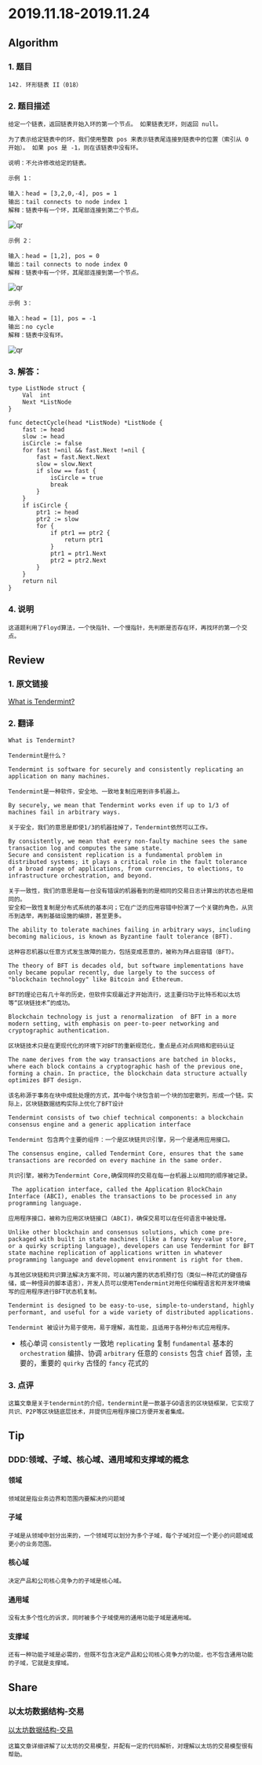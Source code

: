 # 2019.11.18-2019.11.24

## Algorithm
### 1. 题目
```
142. 环形链表 II（018）
```
### 2. 题目描述
```
给定一个链表，返回链表开始入环的第一个节点。 如果链表无环，则返回 null。

为了表示给定链表中的环，我们使用整数 pos 来表示链表尾连接到链表中的位置（索引从 0 开始）。 如果 pos 是 -1，则在该链表中没有环。

说明：不允许修改给定的链表。

```

```
示例 1：

输入：head = [3,2,0,-4], pos = 1
输出：tail connects to node index 1
解释：链表中有一个环，其尾部连接到第二个节点。
```

![qr](./images/142_1.png)

```
示例 2：

输入：head = [1,2], pos = 0
输出：tail connects to node index 0
解释：链表中有一个环，其尾部连接到第一个节点。
```
![qr](./images/142_2.png)


```
示例 3：

输入：head = [1], pos = -1
输出：no cycle
解释：链表中没有环。
```
![qr](./images/142_3.png)


### 3. 解答：
```golang
type ListNode struct {
	Val  int
	Next *ListNode
}

func detectCycle(head *ListNode) *ListNode {
	fast := head
	slow := head
	isCircle := false
	for fast !=nil && fast.Next !=nil {
		fast = fast.Next.Next
		slow = slow.Next
		if slow == fast {
			isCircle = true
			break
		}
	}
	if isCircle {
		ptr1 := head
		ptr2 := slow
		for {
			if ptr1 == ptr2 {
				return ptr1
			}
			ptr1 = ptr1.Next
			ptr2 = ptr2.Next
		}
	}
	return nil
}
```
### 4. 说明
```text
这道题利用了Floyd算法，一个快指针、一个慢指针，先判断是否存在环，再找环的第一个交点。
```

## Review
### 1. 原文链接
[What is Tendermint?](https://docs.tendermint.com/master/introduction/what-is-tendermint.html)

### 2. 翻译
```text
What is Tendermint?
```
```text
Tendermint是什么？
```

```text
Tendermint is software for securely and consistently replicating an application on many machines.
```
```text
Tendermint是一种软件，安全地、一致地复制应用到许多机器上。
```

```text
By securely, we mean that Tendermint works even if up to 1/3 of machines fail in arbitrary ways.
```
```text
关于安全，我们的意思是即使1/3的机器挂掉了，Tendermint依然可以工作。
```

```text
By consistently, we mean that every non-faulty machine sees the same transaction log and computes the same state.
Secure and consistent replication is a fundamental problem in distributed systems; it plays a critical role in the fault tolerance of a broad range of applications, from currencies, to elections, to infrastructure orchestration, and beyond.
```
```text
关于一致性，我们的意思是每一台没有错误的机器看到的是相同的交易日志计算出的状态也是相同的。
安全和一致性复制是分布式系统的基本问；它在广泛的应用容错中扮演了一个关键的角色，从货币到选举，再到基础设施的编排，甚至更多。
```

```text
The ability to tolerate machines failing in arbitrary ways, including becoming malicious, is known as Byzantine fault tolerance (BFT).
```
```text
这种容忍机器以任意方式发生故障的能力，包括变成恶意的，被称为拜占庭容错（BFT）。
```

```text
The theory of BFT is decades old, but software implementations have only became popular recently, due largely to the success of "blockchain technology" like Bitcoin and Ethereum. 
```
```text
BFT的理论已有几十年的历史，但软件实现最近才开始流行，这主要归功于比特币和以太坊等“区块链技术”的成功。
```

```text
Blockchain technology is just a renormalization  of BFT in a more modern setting, with emphasis on peer-to-peer networking and cryptographic authentication. 
```
```text
区块链技术只是在更现代化的环境下对BFT的重新规范化，重点是点对点网络和密码认证
```

```text
The name derives from the way transactions are batched in blocks, where each block contains a cryptographic hash of the previous one, forming a chain. In practice, the blockchain data structure actually optimizes BFT design.
```
```text
该名称源于事务在块中成批处理的方式，其中每个块包含前一个块的加密散列，形成一个链。实际上，区块链数据结构实际上优化了BFT设计
```

```text
Tendermint consists of two chief technical components: a blockchain consensus engine and a generic application interface
```
```text
Tendermint 包含两个主要的组件：一个是区块链共识引擎，另一个是通用应用接口。
```

```text
The consensus engine, called Tendermint Core, ensures that the same transactions are recorded on every machine in the same order. 
```
```text
共识引擎，被称为Tendermint Core,确保同样的交易在每一台机器上以相同的顺序被记录。
```

```text
 The application interface, called the Application BlockChain Interface (ABCI), enables the transactions to be processed in any programming language.
```
```text
应用程序接口，被称为应用区块链接口（ABCI)，确保交易可以在任何语言中被处理。
```

```text
Unlike other blockchain and consensus solutions, which come pre-packaged with built in state machines (like a fancy key-value store, or a quirky scripting language), developers can use Tendermint for BFT state machine replication of applications written in whatever programming language and development environment is right for them.
```
```text
与其他区块链和共识算法解决方案不同，可以被内置的状态机预打包（类似一种花式的键值存储，或一种怪异的脚本语言），开发人员可以使用Tendermint对用任何编程语言和开发环境编写的应用程序进行BFT状态机复制。
```

```text
Tendermint is designed to be easy-to-use, simple-to-understand, highly performant, and useful for a wide variety of distributed applications.
```
```text
Tendermint 被设计为易于使用，易于理解，高性能，且适用于各种分布式应用程序。
```


- 核心单词
`consistently` 一致地
`replicating` 复制
`fundamental` 基本的
`orchestration` 编排、协调
`arbitrary` 任意的
`consists` 包含
`chief` 首领，主要的，重要的
`quirky` 古怪的
`fancy` 花式的

### 3. 点评

```text
这篇文章是关于tendermint的介绍，tendermint是一款基于GO语言的区块链框架，它实现了共识、P2P等区块链底层技术，并提供应用程序接口方便开发者集成。
```

## Tip
### DDD:领域、子域、核心域、通用域和支撑域的概念

#### 领域
```text
领域就是指业务边界和范围内要解决的问题域
```

#### 子域
```text
子域是从领域中划分出来的，一个领域可以划分为多个子域，每个子域对应一个更小的问题域或更小的业务范围。
```

#### 核心域
```text
决定产品和公司核心竞争力的子域是核心域。
```

#### 通用域
```text
没有太多个性化的诉求，同时被多个子域使用的通用功能子域是通用域。
```

#### 支撑域
```text
还有一种功能子域是必需的，但既不包含决定产品和公司核心竞争力的功能，也不包含通用功能的子域，它就是支撑域。
```


## Share
### 以太坊数据结构-交易
[以太坊数据结构-交易](https://learnblockchain.cn/books/geth/part1/transaction.html)
```text
这篇文章详细讲解了以太坊的交易模型，并配有一定的代码解析，对理解以太坊的交易模型很有帮助。
```